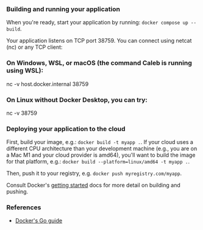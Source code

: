 ### Building and running your application

When you're ready, start your application by running:
`docker compose up --build`.

Your application listens on TCP port 38759. You can connect using netcat (nc) or any TCP client:

### On Windows, WSL, or macOS (the command Caleb is running using WSL):
nc -v host.docker.internal 38759

### On Linux without Docker Desktop, you can try:
nc -v <your-host-ip> 38759

### Deploying your application to the cloud

First, build your image, e.g.: `docker build -t myapp .`.
If your cloud uses a different CPU architecture than your development
machine (e.g., you are on a Mac M1 and your cloud provider is amd64),
you'll want to build the image for that platform, e.g.:
`docker build --platform=linux/amd64 -t myapp .`.

Then, push it to your registry, e.g. `docker push myregistry.com/myapp`.

Consult Docker's [getting started](https://docs.docker.com/go/get-started-sharing/)
docs for more detail on building and pushing.

### References
* [Docker's Go guide](https://docs.docker.com/language/golang/)
